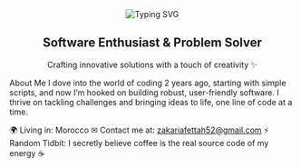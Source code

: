 <div align="center"> <img src="https://readme-typing-svg.herokuapp.com?font=Roboto+Mono&size=28&pause=1000&color=00C4B4&center=true&vCenter=true&width=500&lines= Hey+there+👋+I’m+Zakaria+Fettah  " alt="Typing SVG" /> </div> <div align="center"> <h2>Software Enthusiast & Problem Solver</h2> <p>Crafting innovative solutions with a touch of creativity ✨</p> </div>
About Me
I dove into the world of coding 2 years ago, starting with simple scripts, and now I’m hooked on building robust, user-friendly software. I thrive on tackling challenges and bringing ideas to life, one line of code at a time.

🌍 Living in: Morocco
✉ Contact me at: zakariafettah52@gmail.com
⚡ Random Tidbit: I secretly believe coffee is the real source code of my energy ☕


